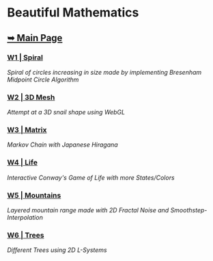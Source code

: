 # Beautiful Mathematics
## [➥ Main Page](https://jfladas.github.io/matbf/)

### [W1 | Spiral](https://jfladas.github.io/matbf/w1/)
*Spiral of circles increasing in size made by implementing Bresenham Midpoint Circle Algorithm*

### [W2 | 3D Mesh](https://jfladas.github.io/matbf/w2/)
*Attempt at a 3D snail shape using WebGL*

### [W3 | Matrix](https://jfladas.github.io/matbf/w3/)
*Markov Chain with Japanese Hiragana*

### [W4 | Life](https://jfladas.github.io/matbf/w4/)
*Interactive Conway's Game of Life with more States/Colors*

### [W5 | Mountains](https://jfladas.github.io/matbf/w5/)
*Layered mountain range made with 2D Fractal Noise and Smoothstep-Interpolation*

### [W6 | Trees](https://jfladas.github.io/matbf/w6/)
*Different Trees using 2D L-Systems*
